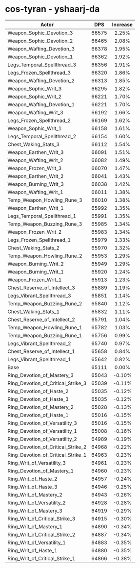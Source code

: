 # cos-tyran - yshaarj-da
| Actor | DPS | Increase |
|---|:---:|:---:|
|Weapon_Sophic_Devotion_3|66575|2.25%|
|Weapon_Sophic_Devotion_2|66465|2.08%|
|Weapon_Wafting_Devotion_3|66378|1.95%|
|Weapon_Sophic_Devotion_1|66362|1.92%|
|Legs_Temporal_Spellthread_3|66356|1.91%|
|Legs_Frozen_Spellthread_3|66320|1.86%|
|Weapon_Wafting_Devotion_2|66313|1.85%|
|Weapon_Sophic_Writ_3|66295|1.82%|
|Weapon_Sophic_Writ_2|66221|1.70%|
|Weapon_Wafting_Devotion_1|66221|1.70%|
|Weapon_Wafting_Writ_3|66192|1.66%|
|Legs_Frozen_Spellthread_2|66169|1.62%|
|Weapon_Sophic_Writ_1|66158|1.61%|
|Legs_Temporal_Spellthread_2|66154|1.60%|
|Chest_Waking_Stats_3|66112|1.54%|
|Weapon_Earthen_Writ_3|66091|1.51%|
|Weapon_Wafting_Writ_2|66082|1.49%|
|Weapon_Frozen_Writ_3|66070|1.47%|
|Weapon_Earthen_Writ_2|66041|1.43%|
|Weapon_Burning_Writ_3|66038|1.42%|
|Weapon_Wafting_Writ_1|66011|1.38%|
|Temp_Weapon_Howling_Rune_3|66010|1.38%|
|Weapon_Earthen_Writ_1|65992|1.35%|
|Legs_Temporal_Spellthread_1|65991|1.35%|
|Temp_Weapon_Buzzing_Rune_3|65985|1.34%|
|Weapon_Frozen_Writ_2|65983|1.34%|
|Legs_Frozen_Spellthread_1|65979|1.33%|
|Chest_Waking_Stats_2|65970|1.32%|
|Temp_Weapon_Howling_Rune_2|65953|1.29%|
|Weapon_Burning_Writ_2|65949|1.29%|
|Weapon_Burning_Writ_1|65920|1.24%|
|Weapon_Frozen_Writ_1|65913|1.23%|
|Chest_Reserve_of_Intellect_3|65889|1.19%|
|Legs_Vibrant_Spellthread_3|65851|1.14%|
|Temp_Weapon_Buzzing_Rune_2|65840|1.12%|
|Chest_Waking_Stats_1|65832|1.11%|
|Chest_Reserve_of_Intellect_2|65791|1.04%|
|Temp_Weapon_Howling_Rune_1|65782|1.03%|
|Temp_Weapon_Buzzing_Rune_1|65756|0.99%|
|Legs_Vibrant_Spellthread_2|65740|0.97%|
|Chest_Reserve_of_Intellect_1|65658|0.84%|
|Legs_Vibrant_Spellthread_1|65642|0.82%|
|Base|65111|0.00%|
|Ring_Devotion_of_Mastery_3|65043|-0.10%|
|Ring_Devotion_of_Critical_Strike_3|65039|-0.11%|
|Ring_Devotion_of_Haste_2|65035|-0.12%|
|Ring_Devotion_of_Haste_3|65035|-0.12%|
|Ring_Devotion_of_Mastery_2|65028|-0.13%|
|Ring_Devotion_of_Haste_1|65016|-0.15%|
|Ring_Devotion_of_Versatility_3|65016|-0.15%|
|Ring_Devotion_of_Versatility_1|65008|-0.16%|
|Ring_Devotion_of_Versatility_2|64989|-0.19%|
|Ring_Devotion_of_Critical_Strike_2|64968|-0.22%|
|Ring_Devotion_of_Critical_Strike_1|64963|-0.23%|
|Ring_Writ_of_Versatility_3|64961|-0.23%|
|Ring_Devotion_of_Mastery_1|64960|-0.23%|
|Ring_Writ_of_Haste_2|64957|-0.24%|
|Ring_Writ_of_Haste_3|64946|-0.25%|
|Ring_Writ_of_Mastery_2|64943|-0.26%|
|Ring_Writ_of_Versatility_2|64928|-0.28%|
|Ring_Writ_of_Mastery_3|64919|-0.29%|
|Ring_Writ_of_Critical_Strike_3|64915|-0.30%|
|Ring_Writ_of_Mastery_1|64890|-0.34%|
|Ring_Writ_of_Critical_Strike_2|64887|-0.34%|
|Ring_Writ_of_Versatility_1|64883|-0.35%|
|Ring_Writ_of_Haste_1|64880|-0.35%|
|Ring_Writ_of_Critical_Strike_1|64866|-0.38%|
